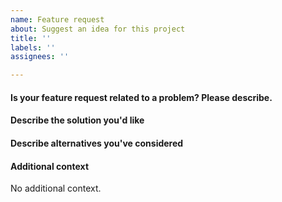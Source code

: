 ```yaml
---
name: Feature request
about: Suggest an idea for this project
title: ''
labels: ''
assignees: ''

---
```


#### Is your feature request related to a problem? Please describe.
<!-- A clear and concise description of what the problem is. Ex. I'm always frustrated when [...] -->

#### Describe the solution you'd like
<!-- A clear and concise description of what you want to happen. -->

#### Describe alternatives you've considered
<!-- A clear and concise description of any alternative solutions or features you've considered. -->

#### Additional context
<!-- Add any other context or screenshots about the feature request here. -->
No additional context.
